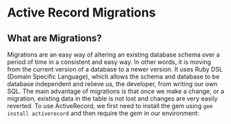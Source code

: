 # Active Record Migrations

## What are Migrations?

Migrations are an easy way of altering an existing database schema over a period of time in a consistent and easy way. In other words, it is moving from the current version of a database to a newer version. It uses Ruby DSL (Domain Specific Language), which allows the schema and database to be database independent and relieve us, the developer, from writing our own SQL. The main advantage of migrations is that once we make a change, or a migration, existing data in the table is not lost and changes are very easily reverted. To use ActiveRecord, we first need to install the gem using `gem install activerecord` and then require the gem in our environment:
